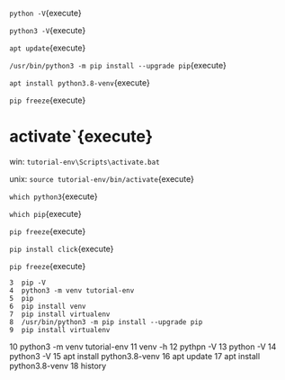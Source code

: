 
    
`python -V`{execute}
   
`python3 -V`{execute}

`apt update`{execute}

`/usr/bin/python3 -m pip install --upgrade pip`{execute}

`apt install python3.8-venv`{execute}

`pip freeze`{execute}

# activate`{execute}

win:
    `tutorial-env\Scripts\activate.bat`

unix:
    `source tutorial-env/bin/activate`{execute}

`which python3`{execute}

`which pip`{execute}

`pip freeze`{execute}

`pip install click`{execute}

`pip freeze`{execute}

 



    3  pip -V
    4  python3 -m venv tutorial-env
    5  pip
    6  pip install venv
    7  pip install virtualenv
    8  /usr/bin/python3 -m pip install --upgrade pip
    9  pip install virtualenv
   10  python3 -m venv tutorial-env
   11  venv -h
   12  pythpn -V
   13  python -V
   14  python3 -V
   15  apt install python3.8-venv
   16  apt update
   17  apt install python3.8-venv
   18  history

